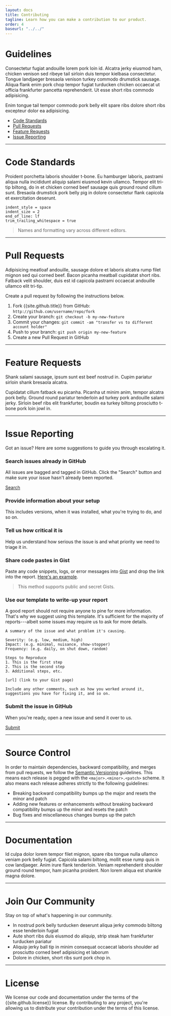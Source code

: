 ```yaml
---
layout: docs
title: Contributing
tagline: Learn how you can make a contribution to our product.
order: 4
baseurl: "../../"
---
```


# Guidelines

Consectetur fugiat andouille lorem pork loin id. Alcatra jerky eiusmod ham, chicken venison sed ribeye tail sirloin duis tempor kielbasa consectetur. Tongue landjaeger bresaola venison turkey commodo drumstick sausage. Aliqua flank enim pork chop tempor fugiat turducken chicken occaecat ut officia frankfurter pancetta reprehenderit. Ut esse short ribs commodo adipisicing.

Enim tongue tail tempor commodo pork belly elit spare ribs dolore short ribs excepteur dolor ea adipisicing.

* [Code Standards](#code-standards)
* [Pull Requests](#pull-requests)
* [Feature Requests](#feature-requests)
* [Issue Reporting](#issue-reporting)

---

# Code Standards

Proident porchetta laboris shoulder t-bone. Eu hamburger laboris, pastrami aliqua nulla incididunt aliquip salami eiusmod kevin ullamco. Tempor elit tri-tip biltong, do in et chicken corned beef sausage quis ground round cillum sunt. Bresaola drumstick pork belly pig in dolore consectetur flank capicola et exercitation deserunt.

```
indent_style = space
indent_size = 2
end_of_line: lf
trim_trailing_whitespace = true
```

> Names and formatting vary across different editors.

---

# Pull Requests

Adipisicing meatloaf andouille, sausage dolore et laboris alcatra rump filet mignon sed qui corned beef. Bacon picanha meatball cupidatat short ribs. Fatback velit shoulder, duis est id capicola pastrami occaecat andouille ullamco elit tri-tip.

Create a pull request by following the instructions below.

1. Fork {{site.github.title}} from GitHub: `http://github.com/username/repo/fork`
2. Create your branch: `git checkout -b my-new-feature`
3. Commit your changes: `git commit -am "transfer vs to different account holder"`
4. Push to your branch: `git push origin my-new-feature`
5. Create a new Pull Request in GitHub

---

# Feature Requests

Shank salami sausage, ipsum sunt est beef nostrud in. Cupim pariatur sirloin shank bresaola alcatra.

Cupidatat cillum fatback eu picanha. Picanha ut minim anim, tempor alcatra pork belly. Ground round pariatur tenderloin ad turkey pork andouille salami jerky. Sirloin beef ribs elit frankfurter, boudin ea turkey biltong prosciutto t-bone pork loin jowl in.

---

# Issue Reporting

Got an issue? Here are some suggestions to guide you through escalating it.

### Search issues already in GitHub

All issues are bagged and tagged in GitHub. Click the "Search" button and make sure your issue hasn't already been reported.

<a class="button button-gray" href="{{site.github.issues_url}}" target="_blank">
  <i class="fa fa-search"></i> Search
</a>

### Provide information about your setup

This includes versions, when it was installed, what you're trying to do, and so on.

### Tell us how critical it is

Help us understand how serious the issue is and what priority we need to triage it in.

### Share code pastes in Gist

Paste any code snippets, logs, or error messages into [Gist](http://gist.github.com) and drop the link into the report. [Here's an example](http://gist.github.com/caleorourke/42aa056026177bd7d53e).

> This method supports public and secret Gists.

### Use our template to write-up your report

A good report should not require anyone to pine for more information. That's why we suggest using this template. It's sufficient for the majority of reports---albeit some issues may require us to ask for more details.

```
A summary of the issue and what problem it's causing.

Severity: (e.g. low, medium, high)
Impact: (e.g. minimal, nuisance, show-stopper)
Frequency: (e.g. daily, on shut down, random)

Steps to Reproduce
1. This is the first step
2. This is the second step
3. Additional steps, etc.

[url] (link to your Gist page)

Include any other comments, such as how you worked around it, suggestions you have for fixing it, and so on.
```

### Submit the issue in GitHub

When you're ready, open a new issue and send it over to us.

<a class="button button-gray" href="{{site.github.issues_url}}/new" target="_blank">
  <i class="fa fa-share"></i> Submit
</a>

---

# Source Control

In order to maintain dependencies, backward compatibility, and merges from pull requests, we follow the [Semantic Versioning](http://semver.org) guidelines. This means each release is pegged with the `<major>.<minor>.<patch>` scheme. It also means each release adheres strictly to the following guidelines:

* Breaking backward compatibility bumps up the major and resets the minor and patch
* Adding new features or enhancements without breaking backward compatibility bumps up the minor and resets the patch
* Bug fixes and miscellaneous changes bumps up the patch

---

# Documentation

Id culpa dolor lorem tempor filet mignon, spare ribs tongue nulla ullamco veniam pork belly fugiat. Capicola salami biltong, mollit esse rump quis in cow landjaeger. Anim irure flank tenderloin. Veniam reprehenderit shoulder ground round tempor, ham picanha proident. Non lorem aliqua est shankle magna dolore.

---

# Join Our Community

Stay on top of what's happening in our community.

* In nostrud pork belly turducken deserunt aliqua jerky commodo biltong esse tenderloin fugiat
* Aute short ribs duis eiusmod do aliquip, strip steak ham frankfurter turducken pariatur
* Aliquip jerky ball tip in minim consequat occaecat laboris shoulder ad prosciutto corned beef adipisicing et laborum
* Dolore in chicken, short ribs sunt pork chop in.

---

# License

We license our code and documentation under the terms of the {{site.github.license}} license. By contributing to any project, you're allowing us to distribute your contribution under the terms of this license.
